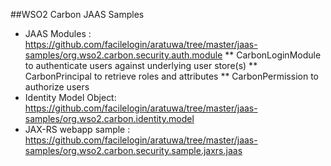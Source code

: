 ##WSO2 Carbon JAAS  Samples

* JAAS Modules : https://github.com/facilelogin/aratuwa/tree/master/jaas-samples/org.wso2.carbon.security.auth.module
** CarbonLoginModule to authenticate users against underlying user store(s)
** CarbonPrincipal to retrieve roles and attributes
** CarbonPermission to authorize users
* Identity Model Object: https://github.com/facilelogin/aratuwa/tree/master/jaas-samples/org.wso2.carbon.identity.model
* JAX-RS webapp sample : https://github.com/facilelogin/aratuwa/tree/master/jaas-samples/org.wso2.carbon.security.sample.jaxrs.jaas 
